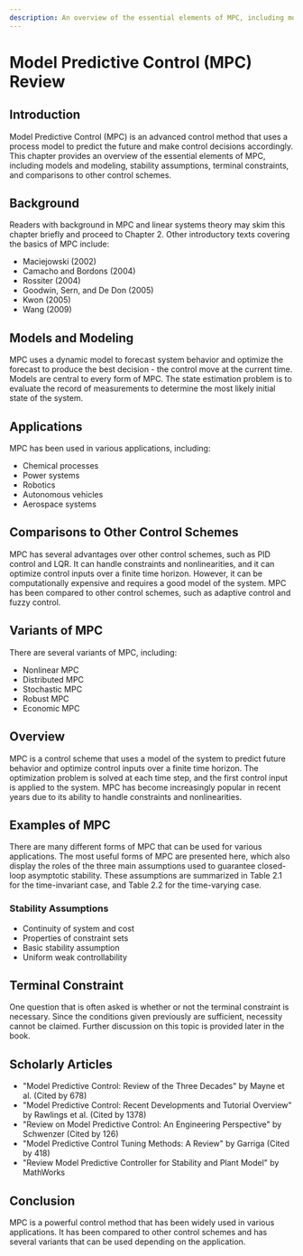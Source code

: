 ```yaml
---
description: An overview of the essential elements of MPC, including models and modeling, stability assumptions, terminal constraints, and comparisons to other control schemes. It also includes examples of MPC, its applications, and scholarly articles related to it.
---
```

# Model Predictive Control (MPC) Review

## Introduction
Model Predictive Control (MPC) is an advanced control method that uses a process model to predict the future and make control decisions accordingly. This chapter provides an overview of the essential elements of MPC, including models and modeling, stability assumptions, terminal constraints, and comparisons to other control schemes.

## Background
Readers with background in MPC and linear systems theory may skim this chapter briefly and proceed to Chapter 2. Other introductory texts covering the basics of MPC include:
- Maciejowski (2002)
- Camacho and Bordons (2004)
- Rossiter (2004)
- Goodwin, Sern, and De Don (2005)
- Kwon (2005)
- Wang (2009)

## Models and Modeling
MPC uses a dynamic model to forecast system behavior and optimize the forecast to produce the best decision - the control move at the current time. Models are central to every form of MPC. The state estimation problem is to evaluate the record of measurements to determine the most likely initial state of the system.

## Applications
MPC has been used in various applications, including:
- Chemical processes
- Power systems
- Robotics
- Autonomous vehicles
- Aerospace systems

## Comparisons to Other Control Schemes
MPC has several advantages over other control schemes, such as PID control and LQR. It can handle constraints and nonlinearities, and it can optimize control inputs over a finite time horizon. However, it can be computationally expensive and requires a good model of the system. MPC has been compared to other control schemes, such as adaptive control and fuzzy control.

## Variants of MPC
There are several variants of MPC, including:
- Nonlinear MPC
- Distributed MPC
- Stochastic MPC
- Robust MPC
- Economic MPC

## Overview
MPC is a control scheme that uses a model of the system to predict future behavior and optimize control inputs over a finite time horizon. The optimization problem is solved at each time step, and the first control input is applied to the system. MPC has become increasingly popular in recent years due to its ability to handle constraints and nonlinearities.

## Examples of MPC
There are many different forms of MPC that can be used for various applications. The most useful forms of MPC are presented here, which also display the roles of the three main assumptions used to guarantee closed-loop asymptotic stability. These assumptions are summarized in Table 2.1 for the time-invariant case, and Table 2.2 for the time-varying case.

### Stability Assumptions
- Continuity of system and cost
- Properties of constraint sets
- Basic stability assumption
- Uniform weak controllability

## Terminal Constraint
One question that is often asked is whether or not the terminal constraint is necessary. Since the conditions given previously are sufficient, necessity cannot be claimed. Further discussion on this topic is provided later in the book.

## Scholarly Articles
- "Model Predictive Control: Review of the Three Decades" by Mayne et al. (Cited by 678)
- "Model Predictive Control: Recent Developments and Tutorial Overview" by Rawlings et al. (Cited by 1378)
- "Review on Model Predictive Control: An Engineering Perspective" by Schwenzer (Cited by 126)
- "Model Predictive Control Tuning Methods: A Review" by Garriga (Cited by 418)
- "Review Model Predictive Controller for Stability and Plant Model" by MathWorks

## Conclusion
MPC is a powerful control method that has been widely used in various applications. It has been compared to other control schemes and has several variants that can be used depending on the application.